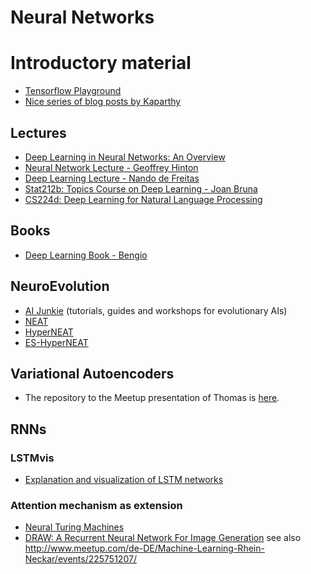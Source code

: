 # Neural Networks

# Introductory material

- [Tensorflow Playground](http://playground.tensorflow.org/)
- [Nice series of blog posts by Kaparthy](https://karpathy.github.io/)

## Lectures

- [Deep Learning in Neural Networks: An Overview](http://arxiv.org/pdf/1404.7828v4.pdf)
- [Neural Network Lecture - Geoffrey Hinton](https://www.coursera.org/course/neuralnets)
- [Deep Learning Lecture - Nando de Freitas](https://www.youtube.com/watch?v=PlhFWT7vAEw)
- [Stat212b: Topics Course on Deep Learning - Joan Bruna](https://joanbruna.github.io/stat212b/)
- [CS224d: Deep Learning for Natural Language Processing](http://cs224d.stanford.edu/syllabus.html)


## Books
- [Deep Learning Book - Bengio](http://www.iro.umontreal.ca/~bengioy/dlbook/)

## NeuroEvolution

- [AI Junkie](http://ai-junkie.com/) (tutorials, guides and workshops for evolutionary AIs)
- [NEAT](https://www.cs.ucf.edu/~kstanley/neat.html)
- [HyperNEAT](http://eplex.cs.ucf.edu/hyperNEATpage/)
- [ES-HyperNEAT](http://eplex.cs.ucf.edu/ESHyperNEAT/)

## Variational Autoencoders
 - The repository to the Meetup presentation of Thomas is [here](https://bitbucket.org/tomsal/pub).

## RNNs

### LSTMvis

- [Explanation and visualization of LSTM networks](http://lstm.seas.harvard.edu/)

### Attention mechanism as extension

- [Neural Turing Machines](http://arxiv.org/abs/1410.5401)
- [DRAW: A Recurrent Neural Network For Image Generation](https://arxiv.org/abs/1502.04623)
  see also http://www.meetup.com/de-DE/Machine-Learning-Rhein-Neckar/events/225751207/
